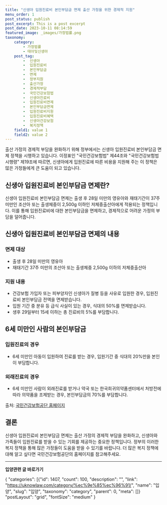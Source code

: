 ```yaml
---
title: "신생아 입원진료비 본인부담금 면제 출산 가정을 위한 경제적 지원"
menu_order: 1
post_status: publish
post_excerpt: This is a post excerpt
post_date: 2023-10-11 08:14:59
featured_image: _images/가정법률.png
taxonomy:
    category:
        - 가정법률
        - 태아및신생아
    post_tag:
        -  신생아
        -  입원진료비
        -  본인부담금
        -  면제
        -  정부지원
        -  출산가정
        -  경제적부담
        -  국민건강보험법
        -  신생아진료비
        -  입원진료비면제
        -  본인부담금면제
        -  입원진료비지원
        -  입원진료비혜택
        -  신생아건강보험
        -  복지정책
    field1: value 1
    field2: value 2
---
```




출산 가정의 경제적 부담을 완화하기 위해 정부에서는 신생아 입원진료비 본인부담금 면제 정책을 시행하고 있습니다. 이정표인 "국민건강보험법" 제44조와 "국민건강보험법 시행령" 제19조에 따르면, 신생아에게 입원진료에 따른 비용을 지원해 주는 이 정책은 많은 가정들에게 큰 도움이 되고 있습니다.

## 신생아 입원진료비 본인부담금 면제란?

신생아 입원진료비 본인부담금 면제는 출생 후 28일 미만의 영유아와 재태기간이 37주 미만인 조산아 또는 출생체중이 2,500g 이하인 저체중출산아에게 적용되는 정책입니다. 이를 통해 입원진료비에 대한 본인부담금을 면제하고, 경제적으로 어려운 가정의 부담을 덜어줍니다.

## 신생아 입원진료비 본인부담금 면제의 내용

### 면제 대상
- 출생 후 28일 미만의 영유아
- 재태기간 37주 미만의 조산아 또는 출생체중 2,500g 이하의 저체중출산아

### 지원 내용
- 건강보험 가입자 또는 피부양자인 신생아가 질병 등을 사유로 입원한 경우, 입원진료비 본인부담금 전액을 면제받습니다.
- 입원 기간 중 분유 등 급식 사실이 있는 경우, 식대의 50%를 면제받습니다.
- 생후 29일부터 15세 이하는 총 진료비의 5%를 부담합니다.

## 6세 미만인 사람의 본인부담금

### 입원진료의 경우
- 6세 미만인 아동이 입원하여 진료를 받는 경우, 입원기간 중 식대의 20%만을 본인이 부담합니다.

### 외래진료의 경우
- 6세 미만인 사람이 외래진료를 받거나 약국 또는 한국희귀의약품센터에서 처방전에 따라 의약품을 조제받는 경우, 본인부담금의 70%를 부담합니다.

출처: [국민건강보험공단 홈페이지](http://xn--939a1gynmpm0ukuoxtbq59g.xn--3e0b707e/)
## 결론

신생아 입원진료비 본인부담금 면제는 출산 가정의 경제적 부담을 완화하고, 신생아와 가족들이 입원진료를 받을 수 있는 기회를 제공하는 중요한 정책입니다. 정부의 이러한 복지 정책을 통해 많은 가정들이 도움을 받을 수 있기를 바랍니다. 더 많은 복지 정책에 대해 알고 싶다면 국민건강보험공단의 홈페이지를 참고해주세요.


<!-- wp:separator -->
<hr class="wp-block-separator has-alpha-channel-opacity"/>
<!-- /wp:separator -->
<!-- wp:group {"backgroundColor":"base","layout":{"type":"constrained"}} -->
<div class="wp-block-group has-base-background-color has-background">
<!-- wp:paragraph {"align":"center","fontSize":"large"} -->
<p class="has-text-align-center has-large-font-size"><strong>입양관련 글 바로가기</strong></p>
<!-- /wp:paragraph -->

<!-- wp:latest-posts -->
{
"categories": [{"id": 1407, "count": 100, "description": "", "link": "https://uknowlaw.com/category/%ec%9e%85%ec%96%91/", "name": "입양", "slug": "입양", "taxonomy": "category", "parent": 0, "meta": []}
"postLayout": "grid",
"fontSize": "medium"
}
<!-- /wp:latest-posts -->

</div>
<!-- /wp:group -->
    